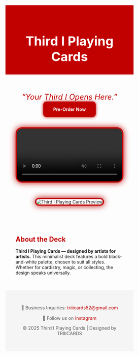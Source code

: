 
<html lang="en">

<head>
  <meta charset="UTF-8" />
  <meta name="viewport" content="width=device-width, initial-scale=1.0" />
  <title>Third I Playing Cards - Pre Order Now</title>
  <link href="https://fonts.googleapis.com/css2?family=Anton&family=Inter:wght@300;600&display=swap" rel="stylesheet">
  <style>
    * {
      margin: 0;
      padding: 0;
      font-family: 'Inter', sans-serif;
      box-sizing: border-box;
    }

    body {
      background: #fff;
      color: #111;
      line-height: 1.6;
    }

    header {
      padding: 2rem;
      text-align: center;
      background: #c10000;
      color: white;
    }

    header h1 {
      font-family: 'Anton', sans-serif;
      font-size: 2.5rem;
      color: #fff;
    }

    .quote {
      text-align: center;
      font-size: 1.5rem;
      margin: 2rem 0 1rem;
      color: #c10000;
      font-style: italic;
    }

    .cta {
      text-align: center;
      margin-bottom: 2rem;
    }

    .cta a {
      padding: 1rem 2rem;
      background: #c10000;
      color: white;
      font-weight: bold;
      border-radius: 10px;
      text-decoration: none;
      box-shadow: 0 0 10px #c10000;
      transition: 0.3s;
    }

    .cta a:hover {
      background: #a00000;
    }

    .video-preview {
      display: flex;
      justify-content: center;
      padding: 1rem 2rem;
    }

    video {
      width: 100%;
      max-width: 800px;
      border-radius: 20px;
      box-shadow: 0 0 20px #c10000;
      border: 4px solid #c10000;
    }

    .hero {
      padding: 2rem;
      text-align: center;
    }

    .hero img {
      max-width: 90%;
      border-radius: 20px;
      box-shadow: 0 0 20px #c10000;
      border: 4px solid #c10000;
    }

    .section {
      padding: 2rem;
    }

    .section h2 {
      color: #c10000;
      margin-bottom: 1rem;
    }

    footer {
      background: #f5f5f5;
      text-align: center;
      padding: 2rem 1rem;
      font-size: 0.9rem;
      color: #555;
    }

    footer a {
      color: #c10000;
      text-decoration: none;
    }

    footer a:hover {
      text-decoration: underline;
    }

    .socials {
      margin-top: 1rem;
    }
  </style>
</head>

<body>
  <header>
    <h1>Third I Playing Cards</h1>
  </header>

  <div class="quote">“Your Third I Opens Here.”</div>

  <div class="cta">
    <a href="https://forms.gle/ixMJZvXVSuAikvyF6" target="_blank">Pre-Order Now</a>
  </div>

  <div class="video-preview">
    <video src="landscapre.mp4" controls autoplay muted loop playsinline></video>
  </div>

  <div class="hero">
    <img src="https://via.placeholder.com/800x400?text=TRIIICARDS+Design+Preview" alt="Third I Playing Cards Preview">
  </div>

  <div class="section">
    <h2>About the Deck</h2>
    <p><strong>Third I Playing Cards — designed by artists for artists.</strong> This minimalist deck features a bold black-and-white palette, chosen to suit all styles. Whether for cardistry, magic, or collecting, the design speaks universally.</p>
  </div>

  <footer>
    <p>📩 Business Inquiries: <a href="mailto:triiicards52@gmail.com">triiicards52@gmail.com</a></p>
    <div class="socials">
      🔗 Follow us on <a href="https://www.instagram.com/triiicards?utm_source=ig_web_button_share_sheet&igsh=ZDNlZDc0MzIxNw==" target="_blank">Instagram</a>
    </div>
    <p>&copy; 2025 Third I Playing Cards | Designed by TRIIICARDS</p>
  </footer>
</body>

</html>
